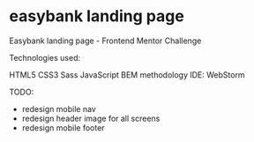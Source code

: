 # easybank landing page
 Easybank landing page - Frontend Mentor Challenge
 
Technologies used:

HTML5
CSS3
Sass
JavaScript
BEM methodology
IDE: WebStorm

TODO:
- redesign mobile nav 
- redesign header image for all screens
- redesign mobile footer
